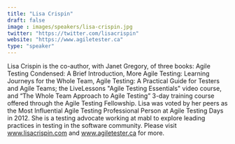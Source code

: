 ```yaml
---
title: "Lisa Crispin"
draft: false
image : images/speakers/lisa-crispin.jpg
twitter: "https://twitter.com/lisacrispin"
website: "https://www.agiletester.ca"
type: "speaker"
---
```


Lisa Crispin is the co-author, with Janet Gregory, of three books: Agile Testing Condensed: A Brief Introduction, More Agile Testing: Learning Journeys for the Whole Team, Agile Testing: A Practical Guide for Testers and Agile Teams; the LiveLessons "Agile Testing Essentials" video course, and “The Whole Team Approach to Agile Testing” 3-day training course offered through the Agile Testing Fellowship. Lisa was voted by her peers as the Most Influential Agile Testing Professional Person at Agile Testing Days in 2012. She is a testing advocate working at mabl to explore leading practices in testing in the software community. Please visit www.lisacrispin.com and www.agiletester.ca for more.

